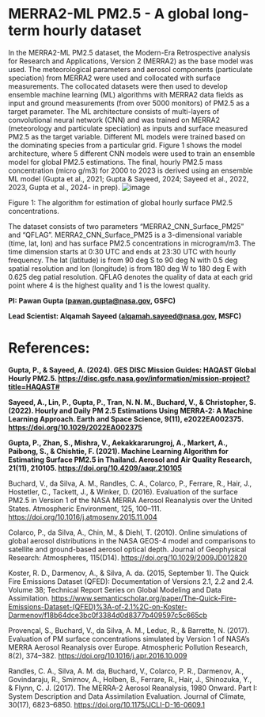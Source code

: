 # **MERRA2-ML PM2.5 - A global long-term hourly dataset**

In the MERRA2-ML PM2.5 dataset, the Modern-Era Retrospective analysis for Research and Applications, Version 2 (MERRA2) as the base model was used. The meteorological parameters and aerosol components (particulate speciation) from MERRA2 were used and collocated with surface measurements. The collocated datasets were then used to develop ensemble machine learning (ML) algorithms with MERRA2 data fields as input and ground measurements (from over 5000 monitors) of PM2.5 as a target parameter. The ML architecture consists of multi-layers of convolutional neural network (CNN) and was trained on MERRA2 (meteorology and particulate speciation) as inputs and surface measured PM2.5 as the target variable. Different ML models were trained based on the dominating species from a particular grid. Figure 1 shows the model architecture, where 5 different CNN models were used to train an ensemble model for global PM2.5 estimations. The final, hourly PM2.5 mass concentration (micro g/m3) for 2000 to 2023 is derived using an ensemble ML model (Gupta et al., 2021; Gupta & Sayeed, 2024; Sayeed et al., 2022, 2023, Gupta et al., 2024- in prep). 
![image](https://github.com/Alqamah-Sayeed/MERRA2-ML-PM2.5/assets/163429432/8ea433de-08a3-4ce9-aff6-e06913cf3e1f)

Figure 1: The algorithm for estimation of global hourly surface PM2.5 concentrations.

The dataset consists of two parameters “MERRA2_CNN_Surface_PM25” and “QFLAG”. MERRA2_CNN_Surface_PM25 is a 3-dimensional variable (time, lat, lon) and has surface PM2.5 concentrations in microgram/m3. The time dimension starts at 0:30 UTC and ends at 23:30 UTC with hourly frequency. The lat (latitude) is from 90 deg S to 90 deg N with 0.5 deg spatial resolution and lon (longitude) is from 180 deg W to 180 deg E with 0.625 deg patial resolution. QFLAG denotes the quality of data at each grid point where 4 is the highest quality and 1 is the lowest quality. 

**PI: Pawan Gupta (pawan.gupta@nasa.gov, GSFC)**

**Lead Scientist: Alqamah Sayeed (alqamah.sayeed@nasa.gov, MSFC)**




# References:
**Gupta, P., & Sayeed, A. (2024). GES DISC Mission Guides: HAQAST Global Hourly PM2.5. https://disc.gsfc.nasa.gov/information/mission-project?title=HAQAST#**

**Sayeed, A., Lin, P., Gupta, P., Tran, N. N. M., Buchard, V., & Christopher, S. (2022). Hourly and Daily PM 2.5 Estimations Using MERRA‐2: A Machine Learning Approach. Earth and Space Science, 9(11), e2022EA002375. https://doi.org/10.1029/2022EA002375**

**Gupta, P., Zhan, S., Mishra, V., Aekakkararungroj, A., Markert, A., Paibong, S., & Chishtie, F. (2021). Machine Learning Algorithm for Estimating Surface PM2.5 in Thailand. Aerosol and Air Quality Research, 21(11), 210105. https://doi.org/10.4209/aaqr.210105**

Buchard, V., da Silva, A. M., Randles, C. A., Colarco, P., Ferrare, R., Hair, J., Hostetler, C., Tackett, J., & Winker, D. (2016). Evaluation of the surface PM2.5 in Version 1 of the NASA MERRA Aerosol Reanalysis over the United States. Atmospheric Environment, 125, 100–111. https://doi.org/10.1016/j.atmosenv.2015.11.004

Colarco, P., da Silva, A., Chin, M., & Diehl, T. (2010). Online simulations of global aerosol distributions in the NASA GEOS-4 model and comparisons to satellite and ground-based aerosol optical depth. Journal of Geophysical Research: Atmospheres, 115(D14). https://doi.org/10.1029/2009JD012820



Koster, R. D., Darmenov, A., & Silva, A. da. (2015, September 1). The Quick Fire Emissions Dataset (QFED): Documentation of Versions 2.1, 2.2 and 2.4. Volume 38; Technical Report Series on Global Modeling and Data Assimilation. https://www.semanticscholar.org/paper/The-Quick-Fire-Emissions-Dataset-(QFED)%3A-of-2.1%2C-on-Koster-Darmenov/f18b64dce3bc0f3384d0d8377b409597c5c665cb

Provençal, S., Buchard, V., da Silva, A. M., Leduc, R., & Barrette, N. (2017). Evaluation of PM surface concentrations simulated by Version 1 of NASA’s MERRA Aerosol Reanalysis over Europe. Atmospheric Pollution Research, 8(2), 374–382. https://doi.org/10.1016/j.apr.2016.10.009

Randles, C. A., Silva, A. M. da, Buchard, V., Colarco, P. R., Darmenov, A., Govindaraju, R., Smirnov, A., Holben, B., Ferrare, R., Hair, J., Shinozuka, Y., & Flynn, C. J. (2017). The MERRA-2 Aerosol Reanalysis, 1980 Onward. Part I: System Description and Data Assimilation Evaluation. Journal of Climate, 30(17), 6823–6850. https://doi.org/10.1175/JCLI-D-16-0609.1




